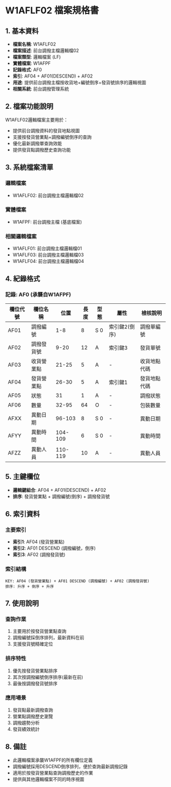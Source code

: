 # W1AFLF02 檔案規格書

## 1. 基本資料
- **檔案名稱**: W1AFLF02
- **檔案描述**: 前台調撥主檔邏輯檔02
- **檔案類型**: 邏輯檔案 (LF)
- **實體檔案**: W1AFPF
- **記錄格式**: AF0
- **索引**: AF04 + AF01(DESCEND) + AF02
- **用途**: 提供前台調撥主檔按收貨地+編號倒序+發貨號排序的邏輯視圖
- **相關系統**: 前台調撥管理系統

## 2. 檔案功能說明
W1AFLF02邏輯檔案主要用於：
- 提供前台調撥資料的發貨地點視圖
- 支援按發貨營業點+調撥編號倒序的查詢
- 優化最新調撥單查詢效能
- 提供發貨點調撥歷史查詢功能

## 3. 系統檔案清單
### 邏輯檔案
- W1AFLF02: 前台調撥主檔邏輯檔02

### 實體檔案
- W1AFPF: 前台調撥主檔 (基底檔案)

### 相關邏輯檔案
- W1AFLF01: 前台調撥主檔邏輯檔01
- W1AFLF03: 前台調撥主檔邏輯檔03
- W1AFLF04: 前台調撥主檔邏輯檔04

## 4. 紀錄格式

### 記錄: AF0 (承襲自W1AFPF)
| 欄位代號 | 欄位名稱 | 位置 | 長度 | 型態 | 屬性 | 檢核說明 |
|----------|----------|------|------|------|------|----------|
| AF01 | 調撥編號 | 1-8 | 8 | S 0 | 索引鍵2(倒序) | 調撥單編號 |
| AF02 | 調撥發貨號 | 9-20 | 12 | A | 索引鍵3 | 發貨單號 |
| AF03 | 收貨營業點 | 21-25 | 5 | A | - | 收貨地點代碼 |
| AF04 | 發貨營業點 | 26-30 | 5 | A | 索引鍵1 | 發貨地點代碼 |
| AF05 | 狀態 | 31 | 1 | A | - | 調撥狀態 |
| AF06 | 數量 | 32-95 | 64 | O | - | 包裝數量 |
| AFXX | 異動日期 | 96-103 | 8 | S 0 | - | 異動日期 |
| AFYY | 異動時間 | 104-109 | 6 | S 0 | - | 異動時間 |
| AFZZ | 異動人員 | 110-119 | 10 | A | - | 異動人員 |

## 5. 主鍵欄位
- **邏輯鍵組合**: AF04 + AF01(DESCEND) + AF02
- **排序**: 發貨營業點 + 調撥編號(倒序) + 調撥發貨號

## 6. 索引資料
### 主要索引
- **索引1**: AF04 (發貨營業點)
- **索引2**: AF01 DESCEND (調撥編號，倒序)
- **索引3**: AF02 (調撥發貨號)

### 索引結構
```
KEY: AF04 (發貨營業點) + AF01 DESCEND (調撥編號) + AF02 (調撥發貨號)
排序: 升序 + 倒序 + 升序
```

## 7. 使用說明
### 查詢作業
1. 主要用於按發貨營業點查詢
2. 調撥編號採倒序排列，最新資料在前
3. 支援發貨號精確定位

### 排序特性
1. 優先按發貨營業點排序
2. 其次按調撥編號倒序排序(最新在前)
3. 最後按調撥發貨號排序

### 應用場景
1. 發貨點最新調撥查詢
2. 營業點調撥歷史瀏覽
3. 調撥趨勢分析
4. 發貨績效統計

## 8. 備註
- 此邏輯檔案承襲W1AFPF的所有欄位定義
- 調撥編號採用DESCEND倒序排列，便於查詢最新調撥記錄
- 適用於按發貨營業點查詢調撥歷史的作業
- 提供與其他邏輯檔案不同的時序視圖 
